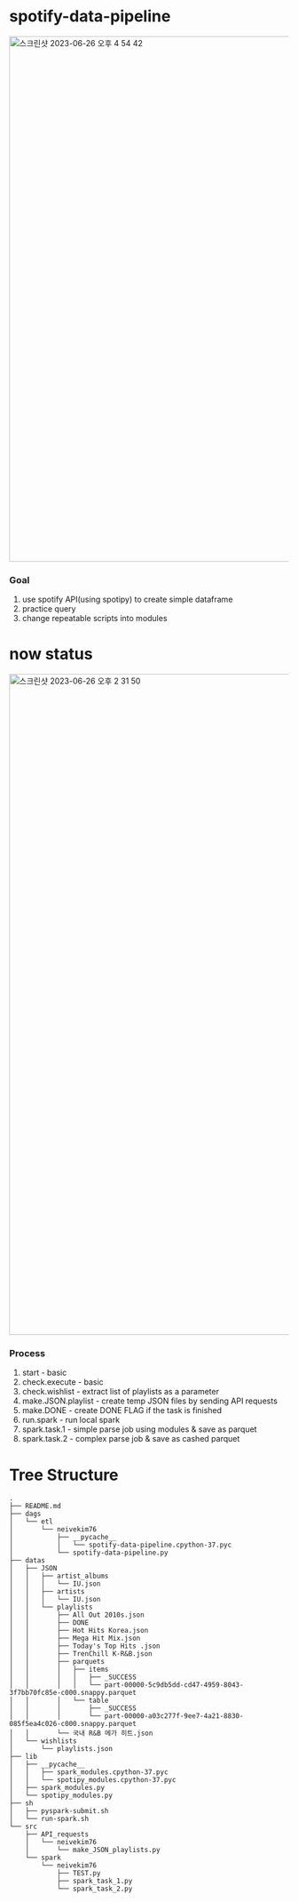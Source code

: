 # spotify-data-pipeline
<img width="946" alt="스크린샷 2023-06-26 오후 4 54 42" src="https://github.com/hooniegit/spotify-data-pipeline/assets/130134750/4601e8cd-d880-46a0-9eae-bbd7b642d218">

### Goal
1. use spotify API(using spotipy) to create simple dataframe
2. practice query
3. change repeatable scripts into modules

# now status
<img width="1190" alt="스크린샷 2023-06-26 오후 2 31 50" src="https://github.com/hooniegit/spotify-data-pipeline/assets/130134750/49609609-a962-4b73-805c-2e1000da85c8">

### Process
1. start - basic
2. check.execute - basic
3. check.wishlist - extract list of playlists as a parameter
4. make.JSON.playlist - create temp JSON files by sending API requests
5. make.DONE - create DONE FLAG if the task is finished
6. run.spark - run local spark
7. spark.task.1 - simple parse job using modules & save as parquet
8. spark.task.2 - complex parse job & save as cashed parquet


# Tree Structure
```
.
├── README.md
├── dags
│   └── etl
│       └── neivekim76
│           ├── __pycache__
│           │   └── spotify-data-pipeline.cpython-37.pyc
│           └── spotify-data-pipeline.py
├── datas
│   ├── JSON
│   │   ├── artist_albums
│   │   │   └── IU.json
│   │   ├── artists
│   │   │   └── IU.json
│   │   └── playlists
│   │       ├── All Out 2010s.json
│   │       ├── DONE
│   │       ├── Hot Hits Korea.json
│   │       ├── Mega Hit Mix.json
│   │       ├── Today's Top Hits .json
│   │       ├── TrenChill K-R&B.json
│   │       ├── parquets
│   │       │   ├── items
│   │       │   │   ├── _SUCCESS
│   │       │   │   └── part-00000-5c9db5dd-cd47-4959-8043-3f7bb70fc85e-c000.snappy.parquet
│   │       │   └── table
│   │       │       ├── _SUCCESS
│   │       │       └── part-00000-a03c277f-9ee7-4a21-8830-085f5ea4c026-c000.snappy.parquet
│   │       └── 국내 R&B 메가 히트.json
│   └── wishlists
│       └── playlists.json
├── lib
│   ├── __pycache__
│   │   ├── spark_modules.cpython-37.pyc
│   │   └── spotipy_modules.cpython-37.pyc
│   ├── spark_modules.py
│   └── spotipy_modules.py
├── sh
│   ├── pyspark-submit.sh
│   └── run-spark.sh
└── src
    ├── API_requests
    │   └── neivekim76
    │       └── make_JSON_playlists.py
    └── spark
        └── neivekim76
            ├── TEST.py
            ├── spark_task_1.py
            └── spark_task_2.py
```
